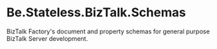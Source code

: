 ﻿# Be.Stateless.BizTalk.Schemas
BizTalk Factory's document and property schemas for general purpose BizTalk Server development.
